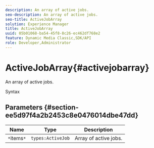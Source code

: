 ```yaml
---
description: An array of active jobs.
seo-description: An array of active jobs.
seo-title: ActiveJobArray
solution: Experience Manager
title: ActiveJobArray
uuid: 05b01068-ba54-45f8-8c26-ec462df768e2
feature: Dynamic Media Classic,SDK/API
role: Developer,Administrator
---
```


# ActiveJobArray{#activejobarray}

An array of active jobs.

 Syntax 

## Parameters {#section-ee5d97f4a2b2453c8e0476014dbe47dd}

|  Name  | Type  | Description  |
|---|---|---|
|  `*`items`*`  | `types:ActiveJob`  | Array of active jobs.  |

